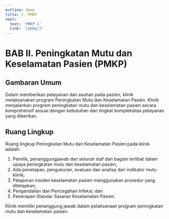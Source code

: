 ```yaml
---
outline: deep
title: 2. PMKP
next:
  text: 'PMKP 1'
  link: '/pmkp/1'
---
```


# BAB II. Peningkatan Mutu dan Keselamatan Pasien (PMKP)

## Gambaran Umum 
Dalam memberikan pelayanan dan asuhan pada pasien, klinik melaksanakan program Peningkatan Mutu dan Keselamatan Pasien.  Klinik menjalankan program peningkatan mutu dan keselamatan pasien secara komprehensif sesuai dengan kebutuhan dan tingkat kompleksitas pelayanan yang diberikan. 

## Ruang Lingkup
Ruang lingkup Peningkatan Mutu dan Keselamatan Pasien pada klinik adalah: 
1. Pemilik, penanggungjawab dan seluruh staf dan bagian terlibat dalam upaya peningkatan mutu dan keselamatan pasien; 
2. Ada penetapan, pengukuran, evaluasi dan analisa dari indikator mutu klinik; 
3. Pelaporan insiden keselamatan pasien menggunakan prosedur yang ditetapkan; 
4. Pengendalian dan Pencegahan Infeksi; dan 
5. Penerapan Standar Sasaran Keselamatan Pasien. 

Klinik memiliki penanggung jawab dalam pelaksanaan program peningkatan mutu dan keselamatan pasien. 

